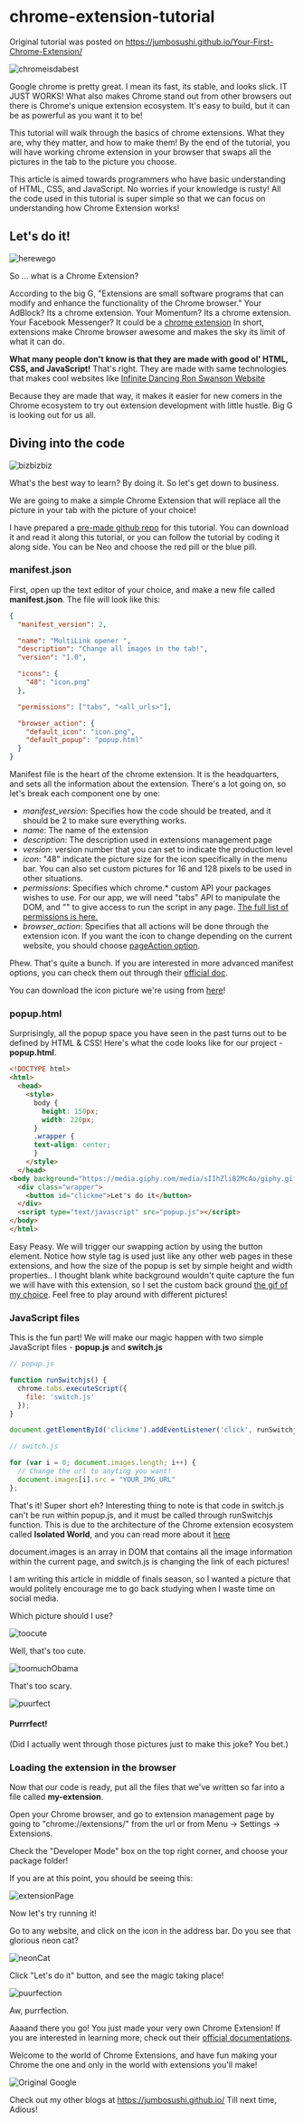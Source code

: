# chrome-extension-tutorial

Original tutorial was posted on https://jumbosushi.github.io/Your-First-Chrome-Extension/

![chromeisdabest](https://media3.giphy.com/labs/images/chrome-extension.gif)

Google chrome is pretty great.
I mean its fast, its stable, and looks slick.
IT JUST WORKS!
What also makes Chrome stand out from other browsers out there is Chrome's unique extension ecosystem.
It's easy to build, but it can be as powerful as you want it to be!

This tutorial will walk through the basics of chrome extensions.
What they are, why they matter, and how to make them!
By the end of the tutorial, you will have working chrome extension in your browser that swaps all the pictures in the tab to the picture you choose.

This article is aimed towards programmers who have basic understanding of HTML, CSS, and JavaScript. No worries if your knowledge is rusty! All the code used in this tutorial is super simple so that we can focus on understanding how Chrome Extension works!

## Let's do it!

![herewego](https://images4.newscred.com/cD1kZTRiMDY0NmUzYmY0YWQ5NTBiYzczYjM4MzUxZTZmOSZnPTUzMDkyMmY4OGFkOWFhMGU3YjlhMzIyMjNmMDVkOTZm)

So ... what is a Chrome Extension?

According to the big G, "Extensions are small software programs that can modify and enhance the functionality of the Chrome browser."
Your AdBlock? Its a chrome extension.
Your Momentum? Its a chrome extension.
Your Facebook Messenger? It could be a [chrome extension](https://chrome.google.com/webstore/detail/facebook-messenger/ecmfchgfmbbddembehpkopmhjiepcckd?hl=ja)
In short, extensions make Chrome browser awesome and makes the sky its limit of what it can do.

**What many people don't know is that they are made with good ol' HTML, CSS, and JavaScript!**
That's right. They are made with same technologies that makes cool websites like [Infinite Dancing Ron Swanson Website](http://drunkronswanson.com/)

Because they are made that way, it makes it easier for new comers in the Chrome ecosystem to try out extension development with little hustle. Big G is looking out for us all.

## Diving into the code

![bizbizbiz](https://31.media.tumblr.com/03dd577e8a1bf714c9d33f26678ad654/tumblr_inline_mq7q757jlp1qz4rgp.gif)

What's the best way to learn? By doing it.
So let's get down to business.

We are going to make a simple Chrome Extension that will replace all the picture in your tab with the picture of your choice!

I have prepared a [pre-made github repo](https://github.com/jumbosushi/chrome-extension-tutorial) for this tutorial. You can download it and read it along this tutorial, or you can follow the tutorial by coding it along side. You can be Neo and choose the red pill or the blue pill.

### manifest.json

First, open up the text editor of your choice, and make a new file called **manifest.json**. The file will look like this:

```json
{
  "manifest_version": 2,

  "name": "MultiLink opener ",
  "description": "Change all images in the tab!",
  "version": "1.0",

  "icons": {
    "48": "icon.png"
  },

  "permissions": ["tabs", "<all_urls>"],

  "browser_action": {
    "default_icon": "icon.png",
    "default_popup": "popup.html"
  }
}
```

Manifest file is the heart of the chrome extension. It is the headquarters, and sets all the information about the extension.
There's a lot going on, so let's break each component one by one:

- *manifest_version*: Specifies how the code should be treated, and it should be 2 to make sure everything works.
- *name*: The name of the extension
- *description*: The description used in extensions management page
- *version*: version number that you can set to indicate the production level
- *icon*: "48" indicate the picture size for the icon specifically in the menu bar. You can also set custom pictures for 16 and 128 pixels to be used in other situations.
- *permissions*: Specifies which chrome.* custom API your packages wishes to use. For our app, we will need "tabs" API to manipulate the DOM, and "<all url>" to give access to run the script in any page. [The full list of permissions is here.](https://developer.chrome.com/extensions/declare_permissions)
- *browser_action*: Specifies that all actions will be done through the extension icon. If you want the icon to change depending on the current website, you should choose [pageAction option](https://developer.chrome.com/extensions/pageAction).

Phew. That's quite a bunch. If you are interested in more advanced manifest options, you can check them out through their [official doc](https://developer.chrome.com/extensions/manifest).

You can download the icon picture we're using from [here](http://i.imgur.com/V1Mjbel.png)!

### popup.html

Surprisingly, all the popup space you have seen in the past turns out to be defined by HTML & CSS! Here's what the code looks like for our project - **popup.html**.

```html
<!DOCTYPE html>
<html>
  <head>
    <style>
      body {
        height: 150px;
        width: 220px;
      }
      .wrapper {
      text-align: center;
      }
    </style>
  </head>
<body background="https://media.giphy.com/media/sIIhZliB2McAo/giphy.gif">
  <div class="wrapper">
    <button id="clickme">Let's do it</button>
  </div>
  <script type="text/javascript" src="popup.js"></script>
</body>
</html>
```

Easy Peasy.
We will trigger our swapping action by using the button element. Notice how style tag is used just like any other web pages in these extensions, and how the size of the popup is set by simple height and width properties.. I thought blank white background wouldn't quite capture the fun we will have with this extension, so I set the custom back ground [the gif of my choice](https://media.giphy.com/media/sIIhZliB2McAo/giphy.gif). Feel free to play around with different pictures!

### JavaScript files

This is the fun part!
We will make our magic happen with two simple JavaScript files - **popup.js** and **switch.js**

```javascript
// popup.js

function runSwitchjs() {
  chrome.tabs.executeScript({
    file: 'switch.js'
  });
}

document.getElementById('clickme').addEventListener('click', runSwitchjs);
```

```javascript
// switch.js

for (var i = 0; document.images.length; i++) {
  // Change the url to anyting you want!
  document.images[i].src = "YOUR_IMG_URL"
};
```

That's it! Super short eh?
Interesting thing to note is that code in switch.js can't be run within popup.js, and it must be called through runSwitchjs function. This is due to the architecture of the Chrome extension ecosystem called **Isolated World**, and you can read more about it [here](https://developer.chrome.com/extensions/content_scripts#execution-environment)

document.images is an array in DOM that contains all the image information within the current page, and switch.js is changing the link of each pictures!

I am writing this article in middle of finals season, so I wanted a picture that would politely encourage me to go back studying when I waste time on social media.

Which picture should I use?

![toocute](http://25dip.com/wp-content/uploads/2012/11/cat-sleeping-with-animal.jpg)

Well, that's too cute.

![toomuchObama](https://i.imgur.com/mR8mubg.jpg)

That's too scary.

![puurfect](http://uploads.neatorama.com/images/posts/328/88/88328/1455494723-0.jpg)

#### Purrrfect!
(Did I actually went through those pictures just to make this joke? You bet.)

### Loading the extension in the browser

Now that our code is ready, put all the files that we've written so far into a file called **my-extension**.

Open your Chrome browser, and go to extension management page by going to "chrome://extensions/" from the url or from Menu -> Settings -> Extensions.

Check the "Developer Mode" box on the top right corner, and choose your package folder!

If you are at this point, you should be seeing this:

![extensionPage](http://i.imgur.com/W01iXaO.png)

Now let's try running it!

Go to any website, and click on the icon in the address bar. Do you see that glorious neon cat?

![neonCat](http://i.imgur.com/tmQ0Bki.png)

Click "Let's do it" button, and see the magic taking place!

![puurfection](http://i.imgur.com/kWAjzsd.png)

Aw, purrfection.

Aaaand there you go! You just made your very own Chrome Extension!
If you are interested in learning more, check out their [official documentations](https://developer.chrome.com/multidevice).

Welcome to the world of Chrome Extensions, and have fun making your Chrome the one and only in the world with extensions you'll make!

![Original Google](http://assets.itsnicethat.com/system/files/032014/53341d5d5c3e3c3320001884/images_slice_large/4.jpg?1438263228)

Check out my other blogs at https://jumbosushi.github.io/
Till next time, Adious!
